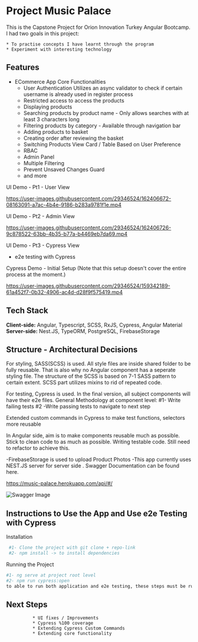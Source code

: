 
# Project Music Palace

This is the Capstone Project for Orion Innovation Turkey Angular Bootcamp.
I had two goals in this project: 

    * To practise concepts I have learnt through the program
    * Experiment with interesting technology 


## Features

- ECommerce App Core Functionalities
  * User Authentication 
    Utilizes an async validator to check if certain username is already used in register process
  * Restricted access to access the products
  * Displaying products
  * Searching products by product name -  Only allows searches with at least 3 characters long
  * Filtering products by category -  Available through navigation bar
  * Adding products to basket
  * Creating order after reviewing the basket
  * Switching Products View Card / Table Based on User Preference
  * RBAC 
  * Admin Panel
  * Multiple Filtering
  * Prevent Unsaved Changes Guard 
  * and more

UI Demo - Pt1 - User View

https://user-images.githubusercontent.com/29346524/162406672-08163091-a7ac-4b4e-9186-b283a9781f1e.mp4

UI Demo - Pt2 - Admin View

https://user-images.githubusercontent.com/29346524/162406726-9c878522-63bb-4b35-b77a-b4469eb7da69.mp4

UI Demo - Pt3 - Cypress View

- e2e testing with Cypress

Cypress Demo - Initial Setup (Note that this setup doesn't cover the entire process at the moment.)

https://user-images.githubusercontent.com/29346524/159342189-61a452f7-0b32-4906-ac4d-d28f9f575419.mp4

## Tech Stack

**Client-side:** Angular, Typescript, SCSS,  RxJS, Cypress, Angular Material
**Server-side:** Nest.JS, TypeORM, PostgreSQL, FirebaseStorage


## Structure - Architectural Decisions

  For styling, SASS(SCSS) is used. All style files are inside shared folder to be fully reusable. That is also why no Angular component has a seperate styling file. The structure of the SCSS is based on 7-1 SASS pattern to certain extent. SCSS part utilizes mixins to rid of repeated code.

  For testing, Cypress is used. In the final version, all subject components will have their e2e files.
  General Methodology at component level:
   #1- Write failing tests
   #2 -Write passing tests to navigate to next step

   Extended custom commands in Cypress to make test functions, selectors more reusable


  In Angular side, aim is to make components reusable much as possible. Stick to clean code to as much as possible.
  Writing testable code. Still need to refactor to achieve this.

  -FirebaseStorage is used to upload Product Photos
  -This app currently uses NEST.JS server for server side . Swagger Documentation can be found here.

  https://music-palace.herokuapp.com/api/#/

  ![Swagger Image](https://firebasestorage.googleapis.com/v0/b/ecommerceaudio.appspot.com/o/uploads%2Fswagger.png?alt=media&token=650f8c4d-ab26-4707-8480-e1211286aa86 "Swagger Image")



## Instructions to Use the App and Use e2e Testing with Cypress

Installation

```bash
 #1- Clone the project with git clone + repo-link
 #2- npm install -> to install dependencies
```
Running the Project
```bash
#1- ng serve at project root level
#2- npm run cypress:open 
to able to run both application and e2e testing, these steps must be run concurrently.
```
    
## Next Steps
              * UI fixes / Improvements
              * Cypress %100 coverage
              * Extending Cypress Custom Commands
              * Extending core functionality
              
